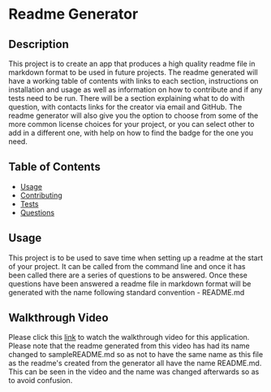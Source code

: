# Readme Generator

  ## Description
  This project is to create an app that produces a high quality readme file in markdown format to be used in future projects. The readme generated will have a working table of contents with links to each section, instructions on installation and usage as well as information on how to contribute and if any tests need to be run. There will be a section explaining what to do with question, with contacts links for the creator via email and GitHub. The readme generator will also give you the option to choose from some of the more common license choices for your project, or you can select other to add in a different one, with help on how to find the badge for the one you need. 
  
  ## Table of Contents
  
  - [Usage](#usage)
  - [Contributing](#contributing)
  - [Tests](#tests)
  - [Questions](#questions)

  ## Usage
  This project is to be used to save time when setting up a readme at the start of your project. It can be called from the command line and once it has been called there are a series of questions to be answered. Once these questions have been answered a readme file in markdown format will be generated with the name following standard convention - README.md 

  ## Walkthrough Video

  Please click this [link](https://drive.google.com/file/d/1GzFRHNZl-tjPopkntYGomlWlq3OXGMYm/view?usp=sharing) to watch the walkthrough video for this application.
  Please note that the readme generated from this video has had its name changed to sampleREADME.md so as not to have the same name as this file as the readme's created from the generator all have the name README.md. This can be seen in the video and the name was changed afterwards so as to avoid confusion.

